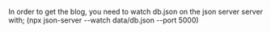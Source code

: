 In order to get the blog, you need to watch db.json on the json server server with;
(npx json-server --watch data/db.json --port 5000)